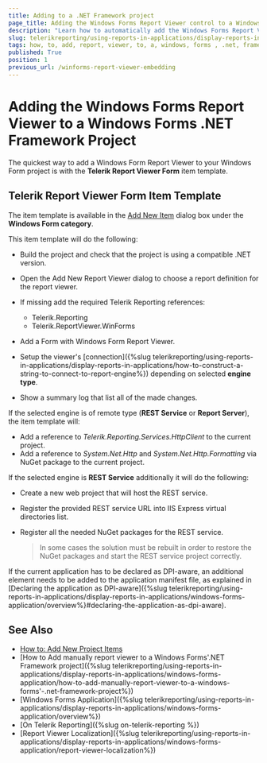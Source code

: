 ```yaml
---
title: Adding to a .NET Framework project
page_title: Adding the Windows Forms Report Viewer control to a Windows Forms .NET Framework Project Explained
description: "Learn how to automatically add the Windows Forms Report Viewer control to a Windows Forms .NET Framework project using the built-in Visual Studio item template."
slug: telerikreporting/using-reports-in-applications/display-reports-in-applications/windows-forms-application/how-to-add-report-viewer-to-a-windows-forms'-.net-framework-project
tags: how, to, add, report, viewer, to, a, windows, forms , .net, framework, project
published: True
position: 1
previous_url: /winforms-report-viewer-embedding
---
```


# Adding the Windows Forms Report Viewer to a Windows Forms .NET Framework Project

The quickest way to add a Windows Form Report Viewer to your Windows Form project is with the __Telerik Report Viewer Form__ item template.

## Telerik Report Viewer Form Item Template

The item template is available in the [Add New Item](https://learn.microsoft.com/en-us/previous-versions/visualstudio/visual-studio-2010/w0572c5b(v=vs.100)) dialog box under the __Windows Form category__.

This item template will do the following:

* Build the project and check that the project is using a compatible .NET version.
* Open the Add New Report Viewer dialog to choose a report definition for the report viewer.
* If missing add the required Telerik Reporting references:

	* Telerik.Reporting
	* Telerik.ReportViewer.WinForms

* Add a Form with Windows Form Report Viewer.
* Setup the viewer's [connection]({%slug telerikreporting/using-reports-in-applications/display-reports-in-applications/how-to-construct-a-string-to-connect-to-report-engine%}) depending on selected __engine type__.
* Show a summary log that list all of the made changes.

If the selected engine is of remote type (__REST Service__ or __Report Server__), the item template will:

* Add a reference to *Telerik.Reporting.Services.HttpClient* to the current project.
* Add a reference to *System.Net.Http* and *System.Net.Http.Formatting* via NuGet package to the current project.

If the selected engine is __REST Service__ additionally it will do the following:

* Create a new web project that will host the REST service.
* Register the provided REST service URL into IIS Express virtual directories list.
* Register all the needed NuGet packages for the REST service.

	>In some cases the solution must be rebuilt in order to restore the NuGet packages and start the REST service project correctly.

If the current application has to be declared as DPI-aware, an additional element needs to be added to the application manifest file, as explained in [Declaring the application as DPI-aware]({%slug telerikreporting/using-reports-in-applications/display-reports-in-applications/windows-forms-application/overview%}#declaring-the-application-as-dpi-aware).

## See Also

* [How to: Add New Project Items](https://learn.microsoft.com/en-us/previous-versions/visualstudio/visual-studio-2010/w0572c5b(v=vs.100))
* [How to Add manually report viewer to a Windows Forms'.NET Framework project]({%slug telerikreporting/using-reports-in-applications/display-reports-in-applications/windows-forms-application/how-to-add-manually-report-viewer-to-a-windows-forms'-.net-framework-project%})
* [Windows Forms Application]({%slug telerikreporting/using-reports-in-applications/display-reports-in-applications/windows-forms-application/overview%})
* [On Telerik Reporting]({%slug on-telerik-reporting %})
* [Report Viewer Localization]({%slug telerikreporting/using-reports-in-applications/display-reports-in-applications/windows-forms-application/report-viewer-localization%})

